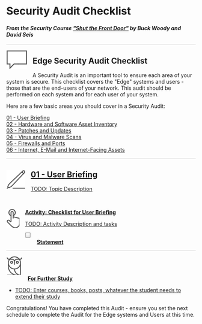 # Security Audit Checklist

#### <i>From the Security Course <a href="https://github.com/BuckWoody/presentations/tree/master/shut_the_front_door">"Shut the Front Door"</a> by Buck Woody and David Seis</i>

<p style="border-bottom: 1px solid lightgrey;"></p>

<img style="float: left; margin: 0px 15px 15px 0px;" src="../graphics/textbubble.png"> <h2>Edge Security Audit Checklist</h2>

A Security Audit is an important tool to ensure each area of your system is secure. This checklist covers the "Edge" systems and users - those that are the end-users of your network. This audit should be performed on each system and for each user of your system. 

Here are a few basic areas you should cover in a Security Audit:
<dl>

  <dt><a href="url" target="_blank">01 - User Briefing<dt>
  <dt><a href="url" target="_blank">02 - Hardware and Software Asset Inventory<dt>
  <dt><a href="url" target="_blank">03 - Patches and Updates<dt>
  <dt><a href="url" target="_blank">04 - Virus and Malware Scans<dt>
  <dt><a href="url" target="_blank">05 - Firewalls and Ports<dt>
  <dt><a href="url" target="_blank">06 - Internet, E-Mail and Internet-Facing Assets<dt>

</dl>

<p style="border-bottom: 1px solid lightgrey;"></p>

<h2><img style="float: left; margin: 0px 15px 15px 0px;" src="../graphics/pencil2.png">01 - User Briefing</h2>

TODO: Topic Description

<br>

<p><img style="float: left; margin: 0px 15px 15px 0px;" src="../graphics/point1.png"><b>Activity: Checklist for User Briefing</b></p>

TODO: Activity Description and tasks

<p><img style="margin: 0px 15px 15px 0px;" src="../graphics/checkbox.png"><b>Statement</b></p>

<p style="border-bottom: 1px solid lightgrey;"></p>

<p><img style="margin: 0px 15px 15px 0px;" src="../graphics/owl.png"><b>For Further Study</b></p>
<ul>
    <li><a href="url" target="_blank">TODO: Enter courses, books, posts, whatever the student needs to extend their study</a></li>
</ul>

Congratulations! You have completed this Audit - ensure you set the next schedule to complete the Audit for the Edge systems and Users at this time.